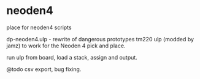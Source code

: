 # neoden4
place for neoden4 scripts

dp-neoden4.ulp - rewrite of dangerous prototypes tm220 ulp (modded by jamz) to work for the Neoden 4 pick and place.

run ulp from board, load a stack, assign and output.

@todo
   csv export, bug fixing.
   
